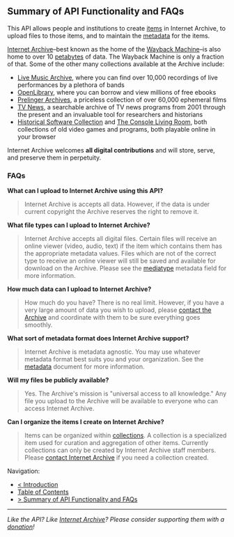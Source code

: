## Summary of API Functionality and FAQs

This API allows people and institutions to create [items](./appendices/terminology.md#item) in Internet Archive, to upload files to those items, and to maintain the [metadata](./metadata.md) for the items.

[Internet Archive](http://archive.org)–best known as the home of the [Wayback Machine](https://archive.org/web/)–is also home to over 10 [petabytes](http://en.wikipedia.org/wiki/Petabyte) of data. The Wayback Machine is only a fraction of that. Some of the other many collections available at the Archive include:

* [Live Music Archive](https://archive.org/details/etree), where you can find over 10,000 recordings of live performances by a plethora of bands
* [OpenLibrary](https://openlibrary.org/), where you can borrow and view millions of free ebooks
* [Prelinger Archives](https://archive.org/details/prelinger), a priceless collection of over 60,000 ephemeral films
* [TV News](https://archive.org/details/tv), a searchable archive of TV news programs from 2001 through the present and an invaluable tool for researchers and historians
* [Historical Software Collection](https://archive.org/details/historicalsoftware) and [The Console Living Room](https://archive.org/details/consolelivingroom), both collections of old video games and programs, both playable online in your browser

Internet Archive welcomes **all digital contributions** and will store, serve, and preserve them in perpetuity.

### FAQs

**What can I upload to Internet Archive using this API?**
> Internet Archive is accepts all data. However, if the data is under current copyright the Archive reserves the right to remove it.

**What file types can I upload to Internet Archive?**
> Internet Archive accepts all digital files. Certain files will receive an online viewer (video, audio, text) if the item which contains them has the appropriate metadata values. Files which are not of the correct type to receive an online viewer will still be saved and available for download on the Archive. Please see the [mediatype](./metadata.md#mediatype) metadata field for more information.

**How much data can I upload to Internet Archive?**
> How much do you have? There is no real limit. However, if you have a very large amount of data you wish to upload, please [contact the Archive](mailto:info@archive.org) and coordinate with them to be sure everything goes smoothly.

**What sort of metadata format does Internet Archive support?**
> Internet Archive is metadata agnostic. You may use whatever metadata format best suits you and your organization. See the [metadata](./metadata.md) document for more information.

**Will my files be publicly available?**
> Yes. The Archive's mission is "universal access to all knowledge." Any file you upload to the Archive will be available to everyone who can access Internet Archive.

**Can I organize the items I create on Internet Archive?**
> Items can be organized within [collections](./metadata.md#collection). A collection is a specialized item used for curation and aggregation of other items. Currently collections can only be created by Internet Archive staff members. Please [contact Internet Archive](mailto:info@archive.org) if you need a collection created.

Navigation:

* [< Introduction](https://github.com/vmbrasseur/IAS3API/blob/master/introduction.md)
* [Table of Contents](https://github.com/vmbrasseur/IAS3API) 
* [> Summary of API Functionality and FAQs](https://github.com/vmbrasseur/IAS3API/blob/master/summary.md)

-----

_Like the API? Like [Internet Archive](http://archive.org)? Please consider supporting them with a [donation](http://archive.org/donate/)!_

